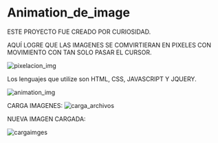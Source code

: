 # Animation_de_image

ESTE PROYECTO FUE CREADO POR CURIOSIDAD. 


AQUÍ LOGRE QUE LAS IMAGENES SE COMVIRTIERAN EN PIXELES CON MOVIMIENTO CON TAN SOLO PASAR EL CURSOR.


![pixelacion_img](https://user-images.githubusercontent.com/72144025/118346645-9a67fb80-b502-11eb-9a58-3a320e2c0167.png) 




Los lenguajes que utilize son HTML, CSS, JAVASCRIPT Y JQUERY.

![animation_img](https://user-images.githubusercontent.com/72144025/118346631-845a3b00-b502-11eb-8b0e-1d4bde87e3a8.png)




CARGA IMAGENES:
![carga_archivos](https://user-images.githubusercontent.com/72144025/118346617-70163e00-b502-11eb-866e-fd6fce6609c4.png)


NUEVA IMAGEN CARGADA:

![cargaimges](https://user-images.githubusercontent.com/72144025/118346629-7dcbc380-b502-11eb-8b87-7cb407636d87.png)

